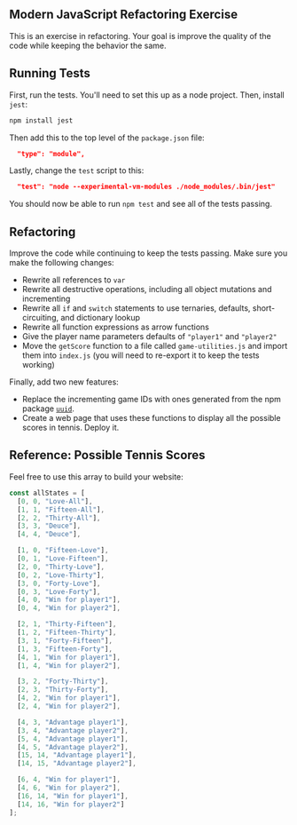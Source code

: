 ## Modern JavaScript Refactoring Exercise

This is an exercise in refactoring. Your goal is improve the quality of the code while keeping the behavior the same.

## Running Tests

First, run the tests. You'll need to set this up as a node project. Then, install `jest`:

```bash
npm install jest
```

Then add this to the top level of the `package.json` file:

```json
  "type": "module",
```

Lastly, change the `test` script to this:

```json
  "test": "node --experimental-vm-modules ./node_modules/.bin/jest"
```

You should now be able to run `npm test` and see all of the tests passing.

## Refactoring

Improve the code while continuing to keep the tests passing. Make sure you make the following changes:

* Rewrite all references to `var`
* Rewrite all destructive operations, including all object mutations and incrementing
* Rewrite all `if` and `switch` statements to use ternaries, defaults, short-circuiting, and dictionary lookup
* Rewrite all function expressions as arrow functions
* Give the player name parameters defaults of `"player1"` and `"player2"`
* Move the `getScore` function to a file called `game-utilities.js` and import them into `index.js` (you will need to re-export it to keep the tests working)

Finally, add two new features:

* Replace the incrementing game IDs with ones generated from the npm package [`uuid`](https://www.npmjs.com/package/uuid).
* Create a web page that uses these functions to display all the possible scores in tennis. Deploy it.

## Reference: Possible Tennis Scores

Feel free to use this array to build your website:

```js
const allStates = [
  [0, 0, "Love-All"],
  [1, 1, "Fifteen-All"],
  [2, 2, "Thirty-All"],
  [3, 3, "Deuce"],
  [4, 4, "Deuce"],

  [1, 0, "Fifteen-Love"],
  [0, 1, "Love-Fifteen"],
  [2, 0, "Thirty-Love"],
  [0, 2, "Love-Thirty"],
  [3, 0, "Forty-Love"],
  [0, 3, "Love-Forty"],
  [4, 0, "Win for player1"],
  [0, 4, "Win for player2"],

  [2, 1, "Thirty-Fifteen"],
  [1, 2, "Fifteen-Thirty"],
  [3, 1, "Forty-Fifteen"],
  [1, 3, "Fifteen-Forty"],
  [4, 1, "Win for player1"],
  [1, 4, "Win for player2"],

  [3, 2, "Forty-Thirty"],
  [2, 3, "Thirty-Forty"],
  [4, 2, "Win for player1"],
  [2, 4, "Win for player2"],

  [4, 3, "Advantage player1"],
  [3, 4, "Advantage player2"],
  [5, 4, "Advantage player1"],
  [4, 5, "Advantage player2"],
  [15, 14, "Advantage player1"],
  [14, 15, "Advantage player2"],

  [6, 4, "Win for player1"],
  [4, 6, "Win for player2"],
  [16, 14, "Win for player1"],
  [14, 16, "Win for player2"]
]; 
```
